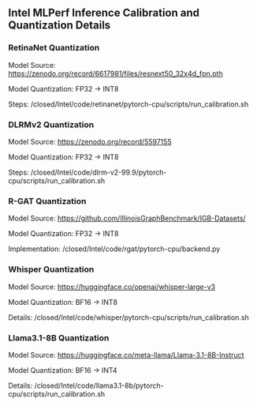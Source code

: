 ## Intel MLPerf Inference Calibration and Quantization Details

### RetinaNet Quantization
Model Source: https://zenodo.org/record/6617981/files/resnext50_32x4d_fpn.pth

Model Quantization: FP32 -> INT8

Steps: /closed/Intel/code/retinanet/pytorch-cpu/scripts/run_calibration.sh

### DLRMv2 Quantization
Model Source: https://zenodo.org/record/5597155

Model Quantization: FP32 -> INT8

Steps: /closed/Intel/code/dlrm-v2-99.9/pytorch-cpu/scripts/run_calibration.sh

### R-GAT Quantization
Model Source: https://github.com/IllinoisGraphBenchmark/IGB-Datasets/

Model Quantization: FP32 -> INT8

Implementation: /closed/Intel/code/rgat/pytorch-cpu/backend.py

### Whisper Quantization
Model Source: https://huggingface.co/openai/whisper-large-v3

Model Quantization: BF16 -> INT8

Details: /closed/Intel/code/whisper/pytorch-cpu/scripts/run_calibration.sh

### Llama3.1-8B Quantization
Model Source: https://huggingface.co/meta-llama/Llama-3.1-8B-Instruct

Model Quantization: BF16 -> INT4

Details: /closed/Intel/code/llama3.1-8b/pytorch-cpu/scripts/run_calibration.sh

